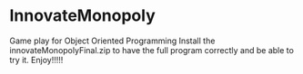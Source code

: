 # InnovateMonopoly
Game play for Object Oriented Programming
Install the innovateMonopolyFinal.zip to have the full program correctly and be able to try it.
Enjoy!!!!!
